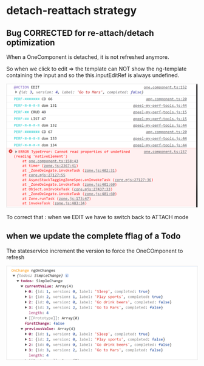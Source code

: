 # detach-reattach strategy

## Bug CORRECTED for re-attach/detach optimization

When a OneComponent is detached, it is not refreshed anymore.

So when we click to edit => the template can NOT show the ng-template containing the input and so the this.inputEditRef
is always undefined.

![img_2.png](img_2.png)

To correct that : when we EDIT we have to switch back to ATTACH mode


## when we update the complete fflag of a Todo
The stateservice increment the version to force the OneCOmponent to refresh

![SNAG-0029.png](SNAG-0029.png)

